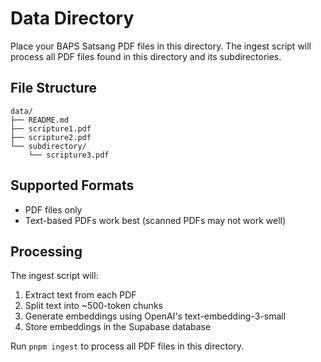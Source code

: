 # Data Directory

Place your BAPS Satsang PDF files in this directory. The ingest script will process all PDF files found in this directory and its subdirectories.

## File Structure

```
data/
├── README.md
├── scripture1.pdf
├── scripture2.pdf
└── subdirectory/
    └── scripture3.pdf
```

## Supported Formats

- PDF files only
- Text-based PDFs work best (scanned PDFs may not work well)

## Processing

The ingest script will:

1. Extract text from each PDF
2. Split text into ~500-token chunks
3. Generate embeddings using OpenAI's text-embedding-3-small
4. Store embeddings in the Supabase database

Run `pnpm ingest` to process all PDF files in this directory.
